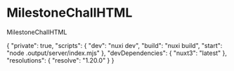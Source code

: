 # MilestoneChallHTML
MilestoneChallHTML

{
  "private": true,
  "scripts": {
    "dev": "nuxi dev",
    "build": "nuxi build",
    "start": "node .output/server/index.mjs"
  },
  "devDependencies": {
    "nuxt3": "latest"
  },
  "resolutions": {
    "resolve": "1.20.0"
  }
}
